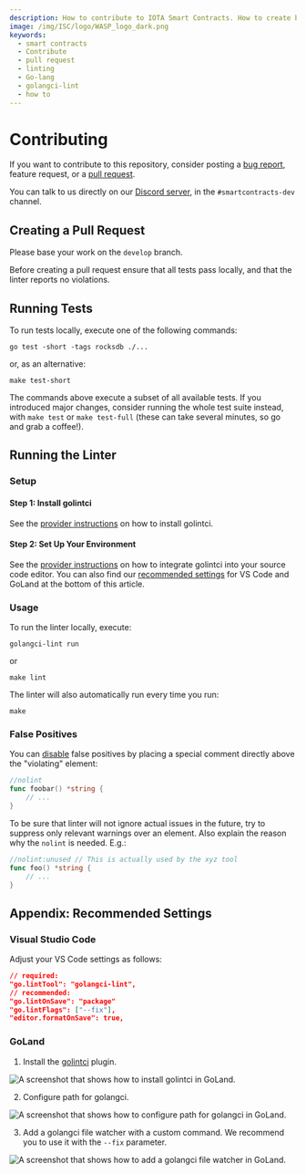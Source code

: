 ```yaml
---
description: How to contribute to IOTA Smart Contracts. How to create better pull requests by running tests and the linter locally.
image: /img/ISC/logo/WASP_logo_dark.png
keywords:
  - smart contracts
  - Contribute
  - pull request
  - linting
  - Go-lang
  - golangci-lint
  - how to
---
```


# Contributing

If you want to contribute to this repository, consider posting a [bug report](https://github.com/iotaledger/wasp/issues/new-issue), feature request, or a [pull request](https://github.com/iotaledger/wasp/pulls/).

You can talk to us directly on our [Discord server](https://discord.iota.org/), in the `#smartcontracts-dev` channel.

## Creating a Pull Request

Please base your work on the `develop` branch.

Before creating a pull request ensure that all tests pass locally, and that the linter reports no violations.

## Running Tests

To run tests locally, execute one of the following commands:

```shell
go test -short -tags rocksdb ./...
```

or, as an alternative:

```shell
make test-short
```

The commands above execute a subset of all available tests. If you introduced major changes, consider running the whole test suite instead, with `make test` or `make test-full` (these can take several minutes, so go and grab a coffee!).

## Running the Linter

### Setup

#### Step 1: Install golintci

See the [provider instructions](https://golangci-lint.run/usage/install/#local-installation) on how to install golintci.

#### Step 2: Set Up Your Environment

See the [provider instructions](https://golangci-lint.run/usage/integrations/#editor-integration) on how to integrate golintci into your source code editor. You can also find our [recommended settings](#appendix-recommended-settings) for VS Code and GoLand at the bottom of this article.

### Usage

To run the linter locally, execute:

```shell
golangci-lint run
```

or

```shell
make lint
```

The linter will also automatically run every time you run:

```shell
make
```

### False Positives

You can [disable](https://golangci-lint.run/usage/false-positives/) false positives by placing a special comment directly above the "violating" element:

```go
//nolint
func foobar() *string {
    // ...
}
```

To be sure that linter will not ignore actual issues in the future, try to suppress only relevant warnings over an element. Also explain the reason why the `nolint` is needed. E.g.:

```go
//nolint:unused // This is actually used by the xyz tool
func foo() *string {
    // ...
}
```

## Appendix: Recommended Settings

### Visual Studio Code

Adjust your VS Code settings as follows:

```json
// required:
"go.lintTool": "golangci-lint",
// recommended:
"go.lintOnSave": "package"
"go.lintFlags": ["--fix"],
"editor.formatOnSave": true,
```

### GoLand

1. Install the [golintci](https://plugins.jetbrains.com/plugin/12496-go-linter) plugin.

![A screenshot that shows how to install golintci in GoLand.](/img/ISC/contributing/golintci-goland-1.png 'Click to see the full-sized image.')

2. Configure path for golangci.

![A screenshot that shows how to configure path for golangci in GoLand.](/img/ISC/contributing/golintci-goland-2.png 'Click to see the full-sized image.')

3. Add a golangci file watcher with a custom command. We recommend you to use it with the `--fix` parameter.

![A screenshot that shows how to add a golangci file watcher in GoLand.](/img/ISC/contributing/golintci-goland-3.png 'Click to see the full-sized image.')
